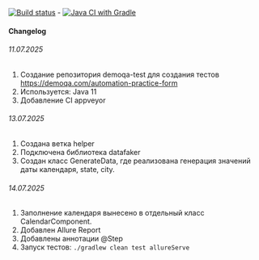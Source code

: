 [![Build status](https://ci.appveyor.com/api/projects/status/okh73s4b1r6c36gd?svg=true)](https://ci.appveyor.com/project/1000karat/demoqa-test) - [![Java CI with Gradle](https://github.com/1000karat/demoqa-test/actions/workflows/gradle.yml/badge.svg)](https://github.com/1000karat/demoqa-test/actions/workflows/gradle.yml)

#### Changelog
###### 11.07.2025 
1. Создание репозитория demoqa-test для создания тестов https://demoqa.com/automation-practice-form  
2. Используется: Java 11  
3. Добавление CI appveyor 

###### 13.07.2025
1. Создана ветка helper  
2. Подключена библиотека datafaker  
3. Создан класс GenerateData, где реализована генерация значений даты календаря, state, city.  

###### 14.07.2025
1. Заполнение календаря вынесено в отдельный класс CalendarComponent.
2. Добавлен Allure Report
3. Добавлены аннотации @Step
4. Запуск тестов: `./gradlew clean test allureServe`